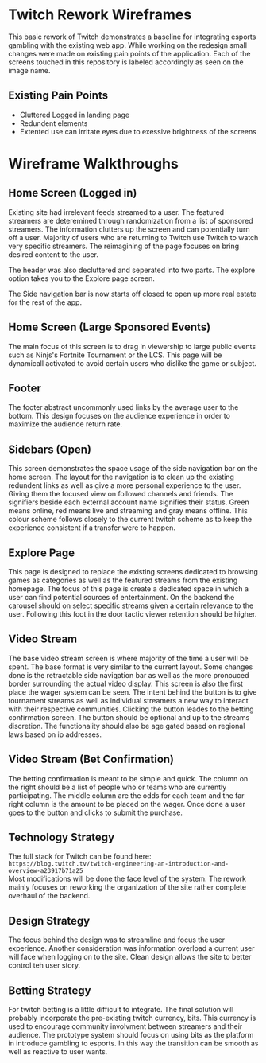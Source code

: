 # Twitch Rework Wireframes
This basic rework of Twitch demonstrates a baseline for integrating esports gambling with the existing web app. While working on the redesign small changes were made on existing pain points of the application. Each of the screens touched in this repository is labeled accordingly as seen on the image name.

## Existing Pain Points
* Cluttered Logged in landing page
* Redundent elements
* Extented use can irritate eyes due to exessive brightness of the screens

# Wireframe Walkthroughs
## Home Screen (Logged in)
Existing site had irrelevant feeds streamed to a user. The featured streamers are deteremined through randomization from a list of sponsored streamers. The information clutters up the screen and can potentially turn off a user. Majority of users who are returning to Twitch use Twitch to watch very specific streamers. The reimagining of the page focuses on bring desired content to the user.

The header was also decluttered and seperated into two parts. The explore option takes you to the Explore page screen. 

The Side navigation bar is now starts off closed to open up more real estate for the rest of the app.

## Home Screen (Large Sponsored Events)
The main focus of this screen is to drag in viewership to large public events such as Ninjs's Fortnite Tournament or the LCS. This page will be dynamicall activated to avoid certain users who dislike the game or subject.

## Footer
The footer abstract uncommonly used links by the average user to the bottom. This design focuses on the audience experience in order to maximize the audience return rate. 

## Sidebars (Open)
This screen demonstrates the space usage of the side navigation bar on the home screen. The layout for the navigation is to clean up the existing redundent links as well as give a more personal experience to the user. Giving them the focused view on followed channels and friends. The signifiers beside each external account name signifies their status. Green means online, red means live and streaming and gray means offline. This colour scheme follows closely to the current twitch scheme as to keep the experience consistent if a transfer were to happen.

## Explore Page
This page is designed to replace the existing screens dedicated to browsing games as categories as well as the featured streams from the existing homepage. The focus of this page is create a dedicated space in which a user can find potential sources of entertainment. On the backend the carousel should on select specific streams given a certain relevance to the user. Following this foot in the door tactic viewer retention should be higher.

## Video Stream
The base video stream screen is where majority of the time a user will be spent. The base format is very similar to the current layout. Some changes done is the retractable side navigation bar as well as the more pronouced border surrounding the actual video display. This screen is also the first place the wager system can be seen. The intent behind the button is to give tournament streams as well as individual streamers a new way to interact with their respective communities. Clicking the button leades to the betting confirmation screen. The button should be optional and up to the streams discretion. The functionality should also be age gated based on regional laws based on ip addresses.

## Video Stream (Bet Confirmation)
The betting confirmation is meant to be simple and quick. The column on the right should be a list of people who or teams who are currently participating. The middle column are the odds for each team and the far right column is the amount to be placed on the wager. Once done a user goes to the button and clicks to submit the purchase. 

## Technology Strategy
The full stack for Twitch can be found here: <br/>
`https://blog.twitch.tv/twitch-engineering-an-introduction-and-overview-a23917b71a25` 
<br />
Most modifications will be done the face level of the system. The rework mainly focuses on reworking the organization of the site rather complete overhaul of the backend.

## Design Strategy
The focus behind the design was to streamline and focus the user experience. Another consideration was information overload a current user will face when logging on to the site. Clean design allows the site to better control teh user story.

## Betting Strategy
For twitch betting is a little difficult to integrate. The final solution will probably incorporate the pre-existing twitch currency, bits. This currency is used to encourage community involvment between streamers and their audience. The prototype system should focus on using bits as the platform in introduce gambling to esports. In this way the transition can be smooth as well as reactive to user wants.
